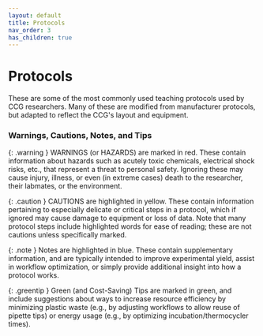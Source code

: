 ```yaml
---
layout: default
title: Protocols
nav_order: 3
has_children: true
---
```

# Protocols

These are some of the most commonly used teaching protocols used by CCG researchers. Many of these are modified from manufacturer protocols, but adapted to reflect the CCG's layout and equipment.

### Warnings, Cautions, Notes, and Tips

{: .warning }
WARNINGS (or HAZARDS) are marked in red. These contain information about hazards such as acutely toxic chemicals, electrical shock risks, etc., that represent a threat to personal safety. Ignoring these may cause injury, illness, or even (in extreme cases) death to the researcher, their labmates, or the environment.

{: .caution }
CAUTIONS are highlighted in yellow. These contain information pertaining to especially delicate or critical steps in a protocol, which if ignored may cause damage to equipment or loss of data. Note that many protocol steps include highlighted words for ease of reading; these are not cautions unless specifically marked.

{: .note }
Notes are highlighted in blue. These contain supplementary information, and are typically intended to improve experimental yield, assist in workflow optimization, or simply provide additional insight into how a protocol works.    

{: .greentip }
Green (and Cost-Saving) Tips are marked in green, and include suggestions about ways to increase resource efficiency by minimizing plastic waste (e.g., by adjusting workflows to allow reuse of pipette tips) or energy usage (e.g., by optimizing incubation/thermocycler times).
